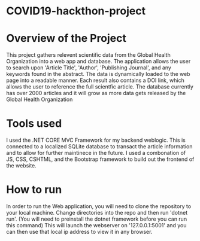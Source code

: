 # COVID19-hackthon-project

# Overview of the Project
This project gathers relevent scientific data from the Global Health Organization into a web app and database. The application allows the user to search upon 'Article Title', 'Author', 'Publishing Journal', and any keywords found in the abstract. The data is dynamically loaded to the web page into a readable manner. Each result also contains a DOI link, which allows the user to reference the full scientfic article. The database currently has over 2000 articles and it will grow as more data gets released by the Global Health Organization

# Tools used
I used the .NET CORE MVC Framework for my backend weblogic. This is connected to a localized SQLite database to transact the article information and to allow for further maintinece in the future. I used a combonation of JS, CSS, CSHTML, and the Bootstrap framework to build out the frontend of the website.

# How to run
In order to run the Web application, you will need to clone the repository to your local machine. Change directories into the repo and then run 'dotnet run'. (You will need to preinstall the dotnet framework before you can run this command) This will launch the webserver on '127.0.0.1:5001' and you can then use that local ip address to view it in any browser. 
